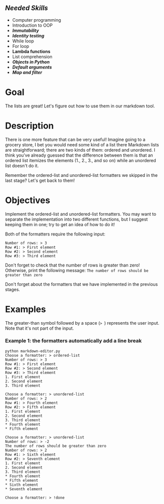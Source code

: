 ## ***Needed Skills***
- Computer programming
- Introduction to OOP
- ***Immutability***
- ***Identity testing***
- While loop
- For loop
- **Lambda functions**
- List comprehension
- ***Objects in Python***
- ***Default arguments***
- ***Map and filter***

# Goal
The lists are great! Let's figure out how to use them in our markdown tool.

# Description
There is one more feature that can be very useful!
Imagine going to a grocery store, I bet you would need some kind of a list there
 Markdown lists are straightforward; there are two kinds of them: ordered and unordered.
 I think you've already guessed that the difference between them is that an ordered list itemizes the elements (1., 2., 3., and so on) while an unordered list doesn't do it.

Remember the ordered-list and unordered-list formatters we skipped in the last stage?
Let's get back to them!

# Objectives  
Implement the ordered-list and unordered-list formatters.
You may want to separate the implementation into two different functions, but I suggest keeping them in one; try to get an idea of how to do it!

Both of the formatters require the following input:	
```
Number of rows: > 3
Row #1: > First element
Row #2: > Second element
Row #3: > Third element
```

Don't forget to check that the number of rows is greater than zero!
Otherwise, print the following message: `The number of rows should be greater than zero`

Don't forget about the formatters that we have implemented in the previous stages.

# Examples
The greater-than symbol followed by a space (`> `) represents the user input. Note that it's not part of the input.

### **Example 1**: the formatters automatically add a line break
```
python markdown-editor.py
Choose a formatter: > ordered-list
Number of rows: > 3
Row #1: > First element
Row #2: > Second element
Row #3: > Third element
1. First element
2. Second element
3. Third element

Choose a formatter: > unordered-list
Number of rows: > 2
Row #1: > Fourth element
Row #2: > Fifth element
1. First element
2. Second element
3. Third element
* Fourth element
* Fifth element

Choose a formatter: > unordered-list
Number of rows: > -2
The number of rows should be greater than zero
Number of rows: > 2
Row #1: > Sixth element
Row #2: > Seventh element
1. First element
2. Second element
3. Third element
* Fourth element
* Fifth element
* Sixth element
* Seventh element

Choose a formatter: > !done

```